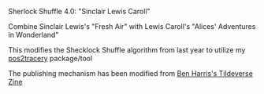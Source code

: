 Sherlock Shuffle 4.0: "Sinclair Lewis Caroll"

Combine Sinclair Lewis's "Fresh Air" with Lewis Caroll's "Alices' Adventures in Wonderland"

This modifies the Shecklock Shuffle algorithm from last year to utilize my [pos2tracery][1] package/tool

The publishing mechanism has been modified from [Ben Harris's Tildeverse Zine][2]

[1]: https://www.npmjs.com/package/pos2tracery
[2]: https://tildegit.org/tildeverse/zine/src/branch/master/Makefile

